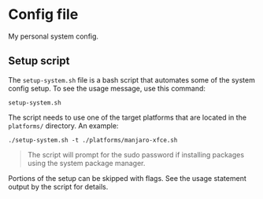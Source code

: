 # Config file

My personal system config.

## Setup script

The `setup-system.sh` file is a bash script that automates some of the
system config setup. To see the usage message, use this command:
```
setup-system.sh
```

The script needs to use one of the target platforms that are located
in the `platforms/` directory. An example:
```
./setup-system.sh -t ./platforms/manjaro-xfce.sh
```

> The script will prompt for the sudo password if installing packages
> using the system package manager.

Portions of the setup can be skipped with flags. See the usage statement
output by the script for details.
